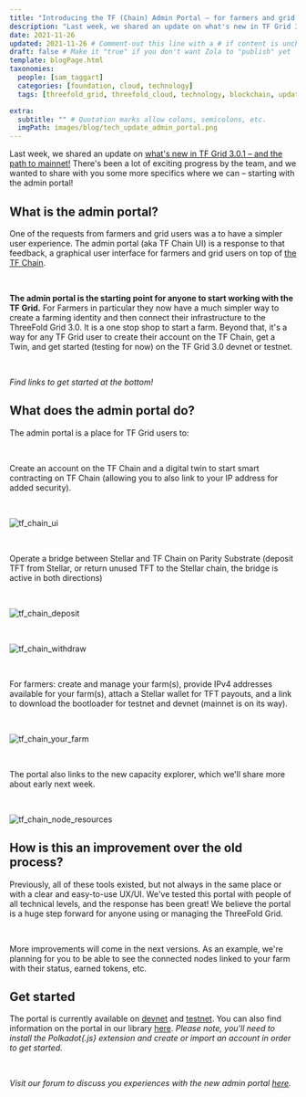 ```yaml
---
title: "Introducing the TF (Chain) Admin Portal – for farmers and grid users!" # Quotation marks allow colons, semicolons, etc.
description: "Last week, we shared an update on what's new in TF Grid 3.0.1 – and the path to mainnet! There's been a lot of exciting progress by the team, and we wanted to share more details with you, starting with the admin portal!" # Quotation marks allow colons, semicolons, etc.
date: 2021-11-26
updated: 2021-11-26 # Comment-out this line with a # if content is unchanged
draft: false # Make it "true" if you don't want Zola to "publish" yet
template: blogPage.html
taxonomies:
  people: [sam_taggart]
  categories: [foundation, cloud, technology]
  tags: [threefold_grid, threefold_cloud, technology, blockchain, update]

extra:
  subtitle: "" # Quotation marks allow colons, semicolons, etc.
  imgPath: images/blog/tech_update_admin_portal.png
---
```


Last week, we shared an update on [what's new in TF Grid 3.0.1 – and the path to mainnet!](https://forum.threefold.io/t/whats-new-in-tf-grid-3-0-1-and-the-path-to-mainnet/1488) There's been a lot of exciting progress by the team, and we wanted to share with you some more specifics where we can – starting with the admin portal!

## What is the admin portal?

One of the requests from farmers and grid users was a to have a simpler user experience. The admin portal (aka TF Chain UI) is a response to that feedback, a graphical user interface for farmers and grid users on top of [the TF Chain](https://library.threefold.me/info/manual/#/threefold__tfchain).

<br/>

**The admin portal is the starting point for anyone to start working with the TF Grid.** For Farmers in particular they now have a much simpler way to create a farming identity and then connect their infrastructure to the ThreeFold Grid 3.0. It is a one stop shop to start a farm. Beyond that, it's a way for any TF Grid user to create their account on the TF Chain, get a Twin, and get started (testing for now) on the TF Grid 3.0 devnet or testnet.

<br/>

_Find links to get started at the bottom!_

## What does the admin portal do?

The admin portal is a place for TF Grid users to:

<br/>

Create an account on the TF Chain and a digital twin to start smart contracting on TF Chain (allowing you to also link to your IP address for added security).

<br/>

![tf_chain_ui](images/blog/tf_chain_ui.png)

<br/>

Operate a bridge between Stellar and TF Chain on Parity Substrate (deposit TFT from Stellar, or return unused TFT to the Stellar chain, the bridge is active in both directions)

<br/>

![tf_chain_deposit](images/blog/tf_chain_deposit.png)

<br/>

![tf_chain_withdraw](images/blog/tf_chain_withdraw.png)

<br/>

For farmers: create and manage your farm(s), provide IPv4 addresses available for your farm(s), attach a Stellar wallet for TFT payouts, and a link to download the bootloader for testnet and devnet (mainnet is on its way).

<br/>

![tf_chain_your_farm](images/blog/tf_chain_your_farm.png)

<br/>

The portal also links to the new capacity explorer, which we'll share more about early next week.

<br/>

![tf_chain_node_resources](images/blog/tf_chain_node_resources.png)

## How is this an improvement over the old process?

Previously, all of these tools existed, but not always in the same place or with a clear and easy-to-use UX/UI. We've tested this portal with people of all technical levels, and the response has been great! We believe the portal is a huge step forward for anyone using or managing the ThreeFold Grid.

<br/>

More improvements will come in the next versions. As an example, we're planning for you to be able to see the connected nodes linked to your farm with their status, earned tokens, etc.

## Get started

The portal is currently available on [devnet](https://portal.dev.grid.tf) and [testnet](https://portal.test.grid.tf/). You can also find information on the portal in our library [here](https://library.threefold.me/info/manual/#/manual__tfgrid3_getstarted). _Please note, you'll need to install the Polkadot{.js} extension and create or import an account in order to get started._

<br/>

_Visit our forum to discuss you experiences with the new admin portal [here](https://forum.threefold.io/t/introducing-the-tf-chain-admin-portal-for-farmers-and-grid-users/1526)._
